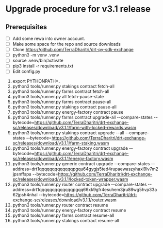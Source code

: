# Upgrade procedure for v3.1 release

## Prerequisites

- [ ] Add some rewa into owner account.
- [ ] Make some space for the repo and source downloads
- [ ] Clone https://github.com/TerraDharitri/drt-py-sdk-exchange 
- [ ] python3 -m venv .venv
- [ ] source .venv/bin/activate
- [ ] pip3 install -r requirements.txt
- [ ] Edit config.py

1. export PYTHONPATH=.
2. python3 tools/runner.py stakings contract fetch-all
3. python3 tools/runner.py farms contract fetch-all
4. python3 tools/runner.py all fetch-pause-state
5. python3 tools/runner.py farms contract pause-all
6. python3 tools/runner.py stakings contract pause-all
7. python3 tools/runner.py energy-factory contract pause
8. python3 tools/runner.py farms contract upgrade-all --compare-states --bytecode=https://github.com/TerraDharitri/drt-exchange-sc/releases/download/v3.1.1/farm-with-locked-rewards.wasm
9. python3 tools/runner.py stakings contract upgrade --all --compare-states --bytecode=https://github.com/TerraDharitri/drt-exchange-sc/releases/download/v3.1.1/farm-staking.wasm
10. python3 tools/runner.py energy-factory contract upgrade --bytecode=https://github.com/TerraDharitri/drt-exchange-sc/releases/download/v3.1.1/energy-factory.wasm
11. python3 tools/runner.py generic contract upgrade --compare-states --address=drt1qqqqqqqqqqqqqpgqu64gygjs5ted4rupaewaszyhaxl9lv7m2jpsnffspa --bytecode=https://github.com/TerraDharitri/drt-exchange-sc/releases/download/v3.1.1/locked-token-wrapper.wasm
12. python3 tools/runner.py router contract upgrade --compare-states --address=drt1qqqqqqqqqqqqqpgqq66xk9gfr4esuhem3jru86wg5hvp33a62jpsh4nhal --bytecode=https://github.com/TerraDharitri/drt-exchange-sc/releases/download/v3.1.1/router.wasm
13. python3 tools/runner.py router contract resume
14. python3 tools/runner.py energy-factory contract resume
15. python3 tools/runner.py farms contract resume-all
16. python3 tools/runner.py stakings contract resume-all
